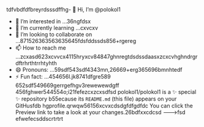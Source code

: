 tdfvbdfdfbreyrdsssdffhg- 👋 Hi, I’m @polokol1
- 👀 I’m interested in ...36ngfdsx
- 🌱 I’m currently learning ...cxvcxv
- 💞️ I’m looking to collaborate on ...871526363563635645fdsfddssds856+rgereg
- 📫 How to reach me ...zcxasd623xcvvcx4115hryxcv84847ghnregtdsdssdaasxzcxcvhghndrgrdftrhrthtrrhtyhth
- 😄 Pronouns: ...59sdf543sdf4343mn,26669+erg365696bmnhtedf
- ⚡ Fun fact: ...454656l.jk8741dfgre589
652sdf549669gerrgefhgv3rewewewdgff
  456fghwer544554o;i21fefezcxzcxsdfsd
polokol1/polokol1 is a ✨ special ✨ repository b55ecause its `README.md` (this file) appears on your GitHusfdb hgprofile.qrwqw56156xcvxcdsdgfdfgdfdc
You can click the Preview link to take a look at your changes.26bdfxxcdcsd
--->fsd
efwefecsddscrtrtrt
